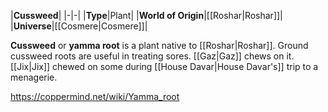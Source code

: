 |**Cussweed**|
|-|-|
|**Type**|Plant|
|**World of Origin**|[[Roshar\|Roshar]]|
|**Universe**|[[Cosmere\|Cosmere]]|

**Cussweed** or **yamma root** is a plant native to [[Roshar\|Roshar]].
Ground cussweed roots are useful in treating sores.
[[Gaz\|Gaz]] chews on it. [[Jix\|Jix]] chewed on some during [[House Davar\|House Davar's]] trip to a menagerie.



https://coppermind.net/wiki/Yamma_root